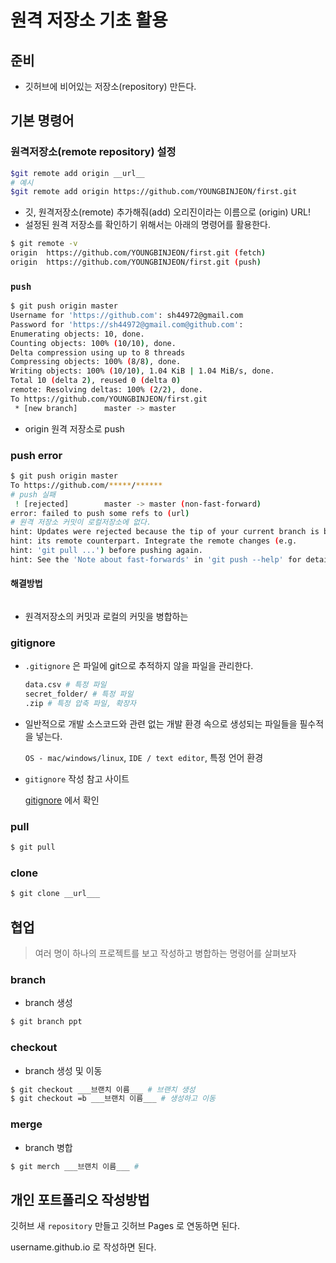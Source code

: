 # 원격 저장소 기초 활용

## 준비

* 깃허브에 비어있는 저장소(repository) 만든다.

  

## 기본 명령어

### 원격저장소(remote repository) 설정

```bash
$git remote add origin __url__
# 예시
$git remote add origin https://github.com/YOUNGBINJEON/first.git
```

* 깃, 원격저장소(remote) 추가해줘(add) 오리진이라는 이름으로 (origin) URL!
* 설정된 원격 저장소를 확인하기 위해서는 아래의 명령어를 활용한다.

```bash
$ git remote -v
origin	https://github.com/YOUNGBINJEON/first.git (fetch)
origin	https://github.com/YOUNGBINJEON/first.git (push)
```



### `push`

```bash
$ git push origin master
Username for 'https://github.com': sh44972@gmail.com
Password for 'https://sh44972@gmail.com@github.com': 
Enumerating objects: 10, done.
Counting objects: 100% (10/10), done.
Delta compression using up to 8 threads
Compressing objects: 100% (8/8), done.
Writing objects: 100% (10/10), 1.04 KiB | 1.04 MiB/s, done.
Total 10 (delta 2), reused 0 (delta 0)
remote: Resolving deltas: 100% (2/2), done.
To https://github.com/YOUNGBINJEON/first.git
 * [new branch]      master -> master
```

* origin 원격 저장소로 push

### push error

```bash
$ git push origin master 
To https://github.com/*****/****** 
# push 실패
 ! [rejected]        master -> master (non-fast-forward) 
error: failed to push some refs to (url)
# 원격 저장소 커밋이 로컬저장소에 없다.
hint: Updates were rejected because the tip of your current branch is behind 
hint: its remote counterpart. Integrate the remote changes (e.g. 
hint: 'git pull ...') before pushing again. 
hint: See the 'Note about fast-forwards' in 'git push --help' for details.
```

#### 해결방법

```bash

```

* 원격저장소의 커밋과 로컬의 커밋을 병합하는 



### gitignore

* `.gitignore` 은 파일에 git으로 추적하지 않을 파일을 관리한다.

  ```bash
  data.csv # 특정 파일
  secret_folder/ # 특정 파일
  .zip # 특정 압축 파일, 확장자
  ```

* 일반적으로 개발 소스코드와 관련 없는 개발 환경 속으로 생성되는 파일들을 필수적을 넣는다. 

  `OS - mac/windows/linux`, `IDE / text editor`, 특정 언어 환경

* `gitignore` 작성 참고 사이트

  [gitignore](https://www.toptal.com/developers/gitignore) 에서 확인



### pull

```bash
$ git pull 
```



### clone

```bash
$ git clone __url___
```



## 협업

> 여러 명이 하나의 프로젝트를 보고 작성하고 병합하는 명령어를 살펴보자

### branch

* branch 생성

```bash
$ git branch ppt
```



### checkout

* branch 생성 및 이동

```bash
$ git checkout ___브랜치 이름___ # 브랜치 생성
$ git checkout =b ___브랜치 이름___ # 생성하고 이동
```



### merge

* branch 병합

```bash
$ git merch ___브랜치 이름___ # 
```

###



## 개인 포트폴리오 작성방법

깃허브 새 `repository` 만들고 깃허브 Pages 로 연동하면 된다.

username.github.io 로 작성하면 된다.